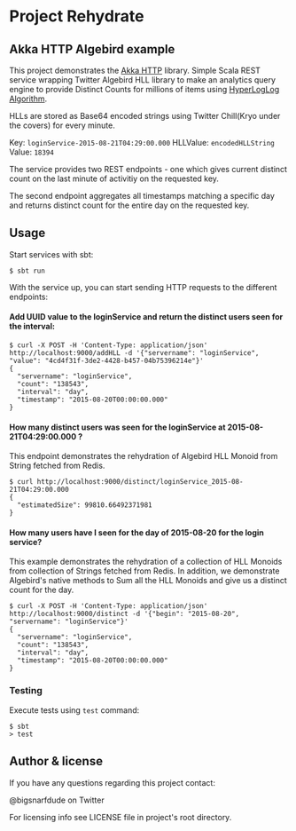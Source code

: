 # Project Rehydrate
## Akka HTTP Algebird example

This project demonstrates the [Akka HTTP](http://doc.akka.io/docs/akka-stream-and-http-experimental/current/scala.html) library. Simple Scala REST service wrapping Twitter Algebird HLL library to make an analytics query engine to provide Distinct Counts for millions of items using [HyperLogLog Algorithm](http://algo.inria.fr/flajolet/Publications/FlFuGaMe07.pdf).

HLLs are stored as Base64 encoded strings using Twitter Chill(Kryo under the covers) for every minute. 

Key: `loginService-2015-08-21T04:29:00.000` 
HLLValue: `encodedHLLString`
Value: `18394`


The service provides two REST endpoints - one which gives current distinct count on the last minute of activitiy on the requested key. 

The second endpoint aggregates all timestamps matching a specific day and returns distinct count for the entire day on the requested key.

## Usage

Start services with sbt:

```
$ sbt run
```

With the service up, you can start sending HTTP requests to the different endpoints:


#### Add UUID value to the loginService and return the distinct users seen for the interval:
```
$ curl -X POST -H 'Content-Type: application/json' http://localhost:9000/addHLL -d '{"servername": "loginService", "value": "4cd4f31f-3de2-4428-b457-04b75396214e"}'
{
  "servername": "loginService",
  "count": "138543",
  "interval": "day",
  "timestamp": "2015-08-20T00:00:00.000"
}
```
#### How many distinct users was seen for the loginService at 2015-08-21T04:29:00.000 ?
This endpoint demonstrates the rehydration of Algebird HLL Monoid from String fetched from Redis.
```
$ curl http://localhost:9000/distinct/loginService_2015-08-21T04:29:00.000
{
  "estimatedSize": 99810.66492371981
}
```


#### How many users have I seen for the day of 2015-08-20 for the login service?
This example demonstrates the rehydration of a collection of HLL Monoids from collection of Strings fetched from Redis. In addition, we demonstrate Algebird's native methods to Sum all the HLL Monoids and give us a distinct count for the day.
```
$ curl -X POST -H 'Content-Type: application/json' http://localhost:9000/distinct -d '{"begin": "2015-08-20", "servername": "loginService"}'
{
  "servername": "loginService",
  "count": "138543",
  "interval": "day",
  "timestamp": "2015-08-20T00:00:00.000"
}
```

### Testing

Execute tests using `test` command:

```
$ sbt
> test
```

## Author & license

If you have any questions regarding this project contact:

@bigsnarfdude on Twitter

For licensing info see LICENSE file in project's root directory.
